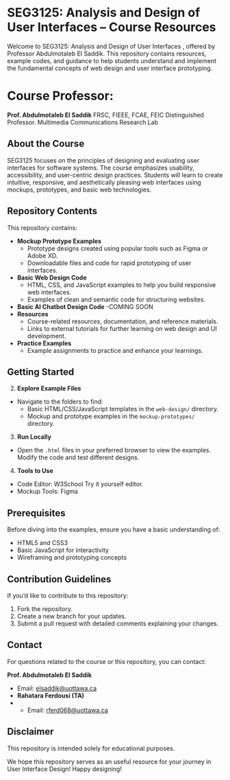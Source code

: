 # SEG3125: Analysis and  Design of User Interfaces – Course Resources
Welcome to SEG3125: Analysis and  Design of User Interfaces , offered by Professor Abdulmotaleb El Saddik. This repository contains resources, example codes, and guidance to help students understand and implement the fundamental concepts of web design and user interface prototyping.

# Course Professor: 
**Prof. Abdulmotaleb El Saddik**
FRSC, FIEEE, FCAE, FEIC Distinguished Professor. Multimedia Communications Research Lab


## About the Course

SEG3125 focuses on the principles of designing and evaluating user interfaces for software systems. The course emphasizes usability, accessibility, and user-centric design practices. Students will learn to create intuitive, responsive, and aesthetically pleasing web interfaces using mockups, prototypes, and basic web technologies.

## Repository Contents
This repository contains:
- **Mockup Prototype Examples**
  - Prototype designs created using popular tools such as Figma or Adobe XD.
  - Downloadable files and code for rapid prototyping of user interfaces.
- **Basic Web Design Code**
  - HTML, CSS, and JavaScript examples to help you build responsive web interfaces.
  - Examples of clean and semantic code for structuring websites.
 - **Basic AI Chatbot Design Code**
   -COMING SOON
- **Resources**
  - Course-related resources, documentation, and reference materials.
  - Links to external tutorials for further learning on web design and UI development.
- **Practice Examples**
  - Example assignments to practice and enhance your learnings.

## Getting Started
2. **Explore Example Files**
- Navigate to the folders to find:
  - Basic HTML/CSS/JavaScript templates in the `web-design/` directory.
  - Mockup and prototype examples in the `mockup-prototypes/` directory.

3. **Run Locally**
- Open the `.html` files in your preferred browser to view the examples. Modify the code and test different designs.

4. **Tools to Use**
- Code Editor: W3School Try it yourself editor.
- Mockup Tools: Figma 

## Prerequisites

Before diving into the examples, ensure you have a basic understanding of:
- HTML5 and CSS3
- Basic JavaScript for interactivity
- Wireframing and prototyping concepts

## Contribution Guidelines

If you’d like to contribute to this repository:
1. Fork the repository.
2. Create a new branch for your updates.
3. Submit a pull request with detailed comments explaining your changes.

## Contact

For questions related to the course or this repository, you can contact:

**Prof. Abdulmotaleb El Saddik**
- Email: elsaddik@uottawa.ca
- **Rahatara Ferdousi (TA)**
- - Email: rferd068@uottawa.ca

## Disclaimer

This repository is intended solely for educational purposes.

We hope this repository serves as an useful resource for your journey in User Interface Design! Happy designing!
